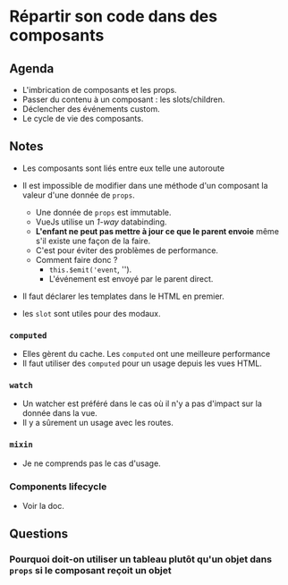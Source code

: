 # Répartir son code dans des composants

## Agenda

- L'imbrication de composants et les props.
- Passer du contenu à un composant : les slots/children.
- Déclencher des événements custom.
- Le cycle de vie des composants.

## Notes

- Les composants sont liés entre eux telle une autoroute
- Il est impossible de modifier dans une méthode d'un composant la valeur d'une donnée de `props`.
  - Une donnée de `props` est immutable.
  - VueJs utilise un _1-way_ databinding.
  - **L'enfant ne peut pas mettre à jour ce que le parent envoie** même s'il existe une façon de la faire.
  - C'est pour éviter des problèmes de performance.
  - Comment faire donc ?
    - `this.$emit('event`, '').
    - L'événement est envoyé par le parent direct.
- Il faut déclarer les templates dans le HTML en premier.

- les `slot` sont utiles pour des modaux.

### `computed`

- Elles gèrent du cache. Les `computed` ont une meilleure performance
- Il faut utiliser des `computed` pour un usage depuis les vues HTML.

### `watch`

- Un watcher est préféré dans le cas où il n'y a pas d'impact sur la donnée dans la vue.
- Il y a sûrement un usage avec les routes.

### `mixin`

- Je ne comprends pas le cas d'usage.

### Components lifecycle

- Voir la doc.

## Questions

### Pourquoi doit-on utiliser un tableau plutôt qu'un objet dans `props` si le composant reçoit un objet
